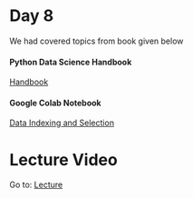 # Day 8

We had covered topics from book given below

#### Python Data Science Handbook

[Handbook](https://colab.research.google.com/github/jakevdp/PythonDataScienceHandbook/blob/master/notebooks/Index.ipynb)

#### Google Colab Notebook

[Data Indexing and Selection](https://colab.research.google.com/github/jakevdp/PythonDataScienceHandbook/blob/master/notebooks/03.02-Data-Indexing-and-Selection.ipynb)

# Lecture Video

Go to: [Lecture](https://www.youtube.com/watch?v=10LWdNB5ago&t=3s)
